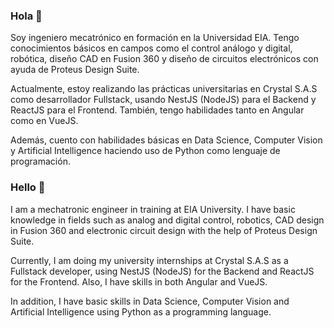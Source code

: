 ### Hola 👋

Soy ingeniero mecatrónico en formación en la Universidad EIA. Tengo conocimientos básicos en campos como el control análogo y digital, robótica, diseño CAD en Fusion 360 y diseño de circuitos electrónicos con ayuda de Proteus Design Suite.

Actualmente, estoy realizando las prácticas universitarias en Crystal S.A.S como desarrollador Fullstack, usando NestJS (NodeJS) para el Backend y ReactJS para el Frontend. También, tengo habilidades tanto en Angular como en VueJS.

Además, cuento con habilidades básicas en Data Science, Computer Vision y Artificial Intelligence haciendo uso de Python como lenguaje de programación.

### Hello 👋

I am a mechatronic engineer in training at EIA University. I have basic knowledge in fields such as analog and digital control, robotics, CAD design in Fusion 360 and electronic circuit design with the help of Proteus Design Suite.

Currently, I am doing my university internships at Crystal S.A.S as a Fullstack developer, using NestJS (NodeJS) for the Backend and ReactJS for the Frontend. Also, I have skills in both Angular and VueJS.

In addition, I have basic skills in Data Science, Computer Vision and Artificial Intelligence using Python as a programming language.

<!--
**joansolano/joansolano** is a ✨ _special_ ✨ repository because its `README.md` (this file) appears on your GitHub profile.

Here are some ideas to get you started:

- 🔭 I’m currently working on ...
- 🌱 I’m currently learning ...
- 👯 I’m looking to collaborate on ...
- 🤔 I’m looking for help with ...
- 💬 Ask me about ...
- 📫 How to reach me: ...
- 😄 Pronouns: ...
- ⚡ Fun fact: ...
-->
